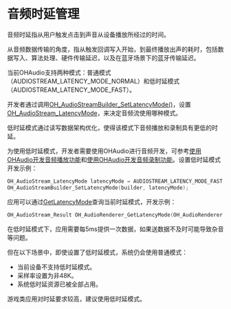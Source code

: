 # 音频时延管理
<!--Kit: Audio Kit-->
<!--Subsystem: Multimedia-->
<!--Owner: @songshenke-->
<!--Designer: @caixuejiang; @hao-liangfei; @zhanganxiang-->
<!--Tester: @Filger-->
<!--Adviser: @zengyawen-->

音频时延指从用户触发点击到声音从设备播放所经过的时间。

从音频数据传输的角度，指从触发回调写入开始，到最终播放出声的耗时，包括数据写入、算法处理、硬件传输延迟，以及在蓝牙场景下的蓝牙传输延迟。

当前OHAudio支持两种模式：普通模式（AUDIOSTREAM_LATENCY_MODE_NORMAL）和低时延模式（AUDIOSTREAM_LATENCY_MODE_FAST）。

开发者通过调用[OH_AudioStreamBuilder_SetLatencyMode()](../../reference/apis-audio-kit/capi-native-audiostreambuilder-h.md#oh_audiostreambuilder_setlatencymode)，设置[OH_AudioStream_LatencyMode](../../reference/apis-audio-kit/capi-native-audiostream-base-h.md#oh_audiostream_latencymode)，来决定音频流使用哪种模式。

低时延模式通过读写数据架构优化，使得该模式下音频播放和录制具有更低的时延。

为使用低时延模式，开发者需要使用OHAudio进行音频开发，可参考[使用OHAudio开发音频播放功能](using-ohaudio-for-playback.md)和[使用OHAudio开发音频录制功能](using-ohaudio-for-recording.md)。设置低时延模式开发示例：

```cpp
OH_AudioStream_LatencyMode latencyMode = AUDIOSTREAM_LATENCY_MODE_FAST;
OH_AudioStreamBuilder_SetLatencyMode(builder, latencyMode);
```

应用可以通过[GetLatencyMode](../../reference/apis-audio-kit/capi-native-audiorenderer-h.md#oh_audiorenderer_getlatencymode)查询当前时延模式，开发示例：

```cpp
OH_AudioStream_Result OH_AudioRenderer_GetLatencyMode(OH_AudioRenderer *renderer, OH_AudioStream_LatencyMode *latencyMode);
```

在低时延模式下，应用需要每5ms提供一次数据，如果送数据不及时可能导致杂音等问题。

但在以下场景中，即使设置了低时延模式，系统仍会使用普通模式：

- 当前设备不支持低时延模式。
- 采样率设置为非48K。
- 系统低时延资源已被全部占用。

游戏类应用对时延要求较高，建议使用低时延模式。